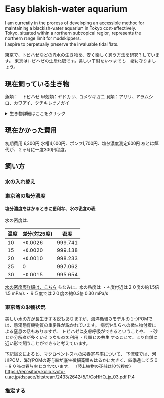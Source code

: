 # Easy blakish-water aquarium

I am currently in the process of developing an accessible method for maintaining a blackish-water aquarium in Tokyo cost-effectively.  
Tokyo, situated within a northern subtropical region, represents the northern range limit for mudskippers.  
I aspire to perpetually preserve the invaluable tidal flats.　

東京で、トビハゼなどの汽水の生き物を、安く楽しく飼う方法を研究？しています。
東京はトビハゼの生息北限です。美しい干潟をいつまでも一緒に守りましょう。


## 現在飼っている生き物
魚類：　トビハゼ
甲殻類：ヤドカリ、コメツキガニ
貝類：アサリ、アラムシロ、カワアイ、クチキレツノガイ

<details>
<summary>生き物詳細はここをクリック</summary>
トビハゼ　スズキ目ハゼ科トビハゼ属 Periophthalmus　P. modestus 
ヤドカリ
コメツキガニ　軟甲綱エビ目カニ下目スナガニ科
カワアイ　腹足綱　キバウニニナ科
アラムシロガイ　腹足綱　オリイレヨフバイ科
クチキレツノガイ　堀足綱　クチギレツノガイ科
アサリ　二枚貝綱　マルスダレガイ目マルスダレガイ科
</details>

## 現在かかった費用

初期費用 6,300円
水槽4,000円、ポンプ1,700円、塩分濃度測定600円
あとは餌代が、２ヶ月に一度300円程度。


## 飼い方

### 水の入れ替え
### 東京湾の塩分濃度

#### 塩分濃度をはかるときに便利な、水の密度の表

水の密度は、

|温度|差分(対25度)|密度|
|----|----|----|
|10|+0.0026|999.741|
|15|+0.0020|999.138|
|20|+0.0010|998.233|
|25|0|997.062|
|30|-0.0015|995.654|

[水の密度表詳細は、こちら](https://www.ryutai.co.jp/shiryou/liquid/water-mitsudo-1.htm|)
ちなみに、水の粘度は
・４度付近は２０度の約1.5倍　1.5 mPa/s
・９５度では２０度の約0.3倍 0.30 mPa/s


### 東京湾の栄養状況


美しい水の方が長生きする説もありますが、海洋循環のモデルの１つPOMでは、懸濁態有機物質の重要性が説かれています。
病気やえらへの微生物付着による窒息の話もありますが、
トビハゼは皮膚呼吸ができるということや、
・砂とか分解者が多くいそうなものを利用
・貝類との共生
することで、より自然に近い形で飼うことができると考えています。

下記論文によると、マクロベントスへの栄養寄与率について、
下流域では、河川POM、海洋POMの寄与率が底生微細藻類もはるかに大きく、四季通して５０−８０％の寄与率とされています。
（陸上植物の死骸は10%程度）
https://repository.kulib.kyoto-u.ac.jp/dspace/bitstream/2433/264245/1/CoHHO_jp_03.pdf
P.4

### 推定する